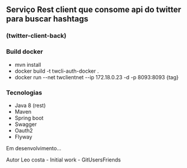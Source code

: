 ## Serviço Rest client que consome api do twitter para buscar hashtags
### (twitter-client-back)

### Build docker
- mvn install
- docker build -t twcli-auth-docker .
- docker run --net twclientnet --ip 172.18.0.23 -d -p 8093:8093 {tag}

### Tecnologias

- Java 8 (rest)
- Maven
- Spring boot
- Swagger
- Oauth2
- Flyway

Em desenvolvimento...

Autor
Leo costa - Initial work - GitUsersFriends
